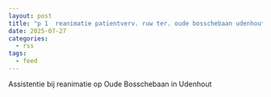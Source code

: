```yaml
---
layout: post
title: "p 1  reanimatie patientverv. ruw ter. oude bosschebaan udenhout 207203"
date: 2025-07-27
categories: 
  - rss
tags: 
  - feed
---
```


Assistentie bij reanimatie op Oude Bosschebaan in Udenhout
